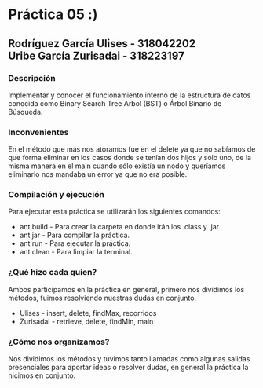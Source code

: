 # Práctica 05 :)

## Rodríguez García Ulises - 318042202 &emsp;&emsp;&emsp;&emsp;&emsp; Uribe García Zurisadai - 318223197

### Descripción
Implementar y conocer el funcionamiento interno de la estructura de datos conocida como Binary
Search Tree Arbol (BST) o Árbol Binario de Búsqueda.

### Inconvenientes
En el método que más nos atoramos fue en el delete ya que no sabíamos de que forma eliminar en 
los casos donde se tenían dos hijos y sólo uno, de la misma manera en el main cuando sólo existía
un nodo y queríamos eliminarlo nos mandaba un error ya que no era posible. 

### Compilación y ejecución
Para ejecutar esta práctica se utilizarán los siguientes comandos:
* ant build - Para crear la carpeta en donde irán los .class y .jar
* ant jar - Para compilar la práctica.
* ant run - Para ejecutar la práctica.
* ant clean - Para limpiar la terminal.

### ¿Qué hizo cada quien?
Ambos participamos en la práctica en general, primero nos dividimos los métodos, fuimos resolviendo nuestras dudas en conjunto.

* Ulises - insert, delete, findMax, recorridos
* Zurisadai - retrieve, delete, findMin, main

### ¿Cómo nos organizamos?
Nos dividimos los métodos y tuvimos tanto llamadas como algunas salidas presenciales para aportar ideas o resolver dudas, en general la práctica la hicimos en conjunto.
